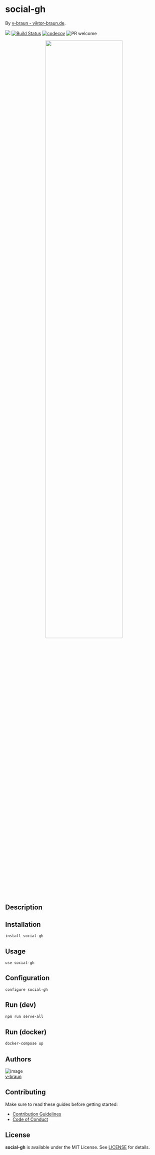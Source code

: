 # social-gh
> 

By [v-braun - viktor-braun.de](https://viktor-braun.de).

[![](https://img.shields.io/github/license/v-braun/social-gh.svg?style=flat-square)](https://github.com/v-braun/social-gh/blob/master/LICENSE)
[![Build Status](https://img.shields.io/travis/v-braun/social-gh.svg?style=flat-square)](https://travis-ci.org/v-braun/social-gh)
[![codecov](https://codecov.io/gh/v-braun/social-gh/branch/master/graph/badge.svg)](https://codecov.io/gh/v-braun/social-gh)
![PR welcome](https://img.shields.io/badge/PR-welcome-green.svg?style=flat-square)

<p align="center">
<img width="70%" src="https://via.placeholder.com/800x480.png?text=this%20is%20a%20placeholder%20for%20the%20project%20banner" />
</p>


## Description


## Installation

```
install social-gh
```


## Usage

```
use social-gh
```

## Configuration

```
configure social-gh
```

## Run (dev)

```bash
npm run serve-all
```

## Run (docker)

```bash
docker-compose up
```


## Authors

![image](https://avatars3.githubusercontent.com/u/4738210?v=3&amp;s=50)  
[v-braun](https://github.com/v-braun/)



## Contributing

Make sure to read these guides before getting started:
- [Contribution Guidelines](https://github.com/v-braun/social-gh/blob/master/CONTRIBUTING.md)
- [Code of Conduct](https://github.com/v-braun/social-gh/blob/master/CODE_OF_CONDUCT.md)

## License
**social-gh** is available under the MIT License. See [LICENSE](https://github.com/v-braun/social-gh/blob/master/LICENSE) for details.

